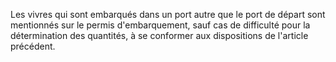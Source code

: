 Les vivres qui sont embarqués dans un port autre que
le port de départ sont mentionnés sur le permis d'embarquement, sauf
cas de difficulté pour la détermination des quantités, à se conformer
aux dispositions de l'article précédent.